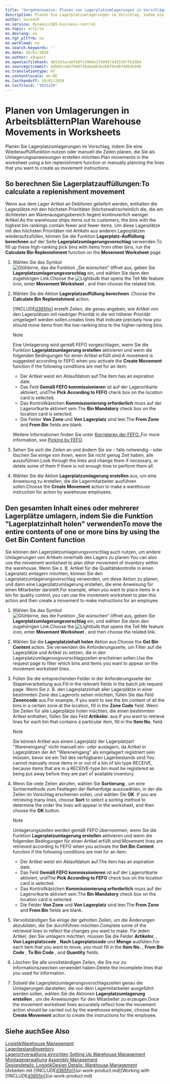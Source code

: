 ```yaml
---
title: 'Vorgehensweise: Planen von Lagerplatzumlagerungen in Vorschlägen | Microsoft Docs'
description: Planen Sie Lagerplatzumlagerungen im Vorschlag, indem Sie eine Wiederauffüllfunktion nutzen oder manuell die Zeilen planen, die Sie als Umlagerungsanweisungen erstellen möchten.
author: SorenGP
ms.service: dynamics365-business-central
ms.topic: article
ms.devlang: na
ms.tgt_pltfrm: na
ms.workload: na
ms.search.keywords: ''
ms.date: 10/01/2020
ms.author: edupont
ms.openlocfilehash: 4b5293ace8fe0fc59b0e1f499574355397fb2d84
ms.sourcegitcommit: ddbb5cede750df1baba4b3eab8fbed6744b5b9d6
ms.translationtype: HT
ms.contentlocale: de-DE
ms.lasthandoff: 10/01/2020
ms.locfileid: "3923220"
---
```

# <a name="plan-warehouse-movements-in-worksheets"></a><span data-ttu-id="8ce46-103">Planen von Umlagerungen in Arbeitsblättern</span><span class="sxs-lookup"><span data-stu-id="8ce46-103">Plan Warehouse Movements in Worksheets</span></span>
<span data-ttu-id="8ce46-104">Planen Sie Lagerplatzumlagerungen im Vorschlag, indem Sie eine Wiederauffüllfunktion nutzen oder manuell die Zeilen planen, die Sie als Umlagerungsanweisungen erstellen möchten.</span><span class="sxs-lookup"><span data-stu-id="8ce46-104">Plan movements in the worksheet using a bin replenishment function or manually planning the lines that you want to create as movement instructions.</span></span>  

## <a name="to-calculate-a-replenishment-movement"></a><span data-ttu-id="8ce46-105">So berechnen Sie Lagerplatzauffüllungen:</span><span class="sxs-lookup"><span data-stu-id="8ce46-105">To calculate a replenishment movement</span></span>  
<span data-ttu-id="8ce46-106">Wenn aus dem Lager Artikel an Debitoren geliefert werden, enthalten die Lagerplätze mit den höchsten Prioritäten (höchstwahrscheinlich die, die am dichtesten am Warenausgangsbereich liegen) kontinuierlich weniger Artikel.</span><span class="sxs-lookup"><span data-stu-id="8ce46-106">As the warehouse ships items out to customers, the bins with the highest bin rankings contain fewer and fewer items.</span></span> <span data-ttu-id="8ce46-107">Um diese Lagerplätze mit den höchsten Prioritäten mit Artikeln aus anderen Lagerplätzen wiederaufzufüllen, können Sie die Funktion **Lagerplatz-Auffüllung berechnen** auf der Seite **Lagerplatzumlagerungsvorschlag** verwenden.</span><span class="sxs-lookup"><span data-stu-id="8ce46-107">To fill up these high-ranking pick bins with items from other bins, run the **Calculate Bin Replenishment** function on the **Movement Worksheet** page</span></span>

1.  <span data-ttu-id="8ce46-108">Wählen Sie das Symbol ![Glühbirne, das die Funktion „Sie wünschen“ öffnet](media/ui-search/search_small.png "Was möchten Sie tun?") aus, geben Sie **Lagerplatzumlagerungsvorschlag** ein, und wählen Sie dann den zugehörigen Link.</span><span class="sxs-lookup"><span data-stu-id="8ce46-108">Choose the ![Lightbulb that opens the Tell Me feature](media/ui-search/search_small.png "Tell me what you want to do") icon, enter **Movement Worksheet** , and then choose the related link.</span></span>  
2.  <span data-ttu-id="8ce46-109">Wählen Sie die Aktion **Lagerplatzauffüllung berechnen** .</span><span class="sxs-lookup"><span data-stu-id="8ce46-109">Choose the **Calculate Bin Replenishment** action.</span></span>  

    [!INCLUDE[d365fin](includes/d365fin_md.md)] <span data-ttu-id="8ce46-110">erstellt Zeilen, die genau angeben, wie Artikel von den Lagerplätzen mit niedriger Priorität in die mit höherer Priorität umgelagert werden sollen.</span><span class="sxs-lookup"><span data-stu-id="8ce46-110">creates lines that indicate precisely how you should move items from the low-ranking bins to the higher-ranking bins.</span></span>  

    > [!NOTE]  
    >  <span data-ttu-id="8ce46-111">Eine Umlagerung wird gemäß FEFO vorgeschlagen, wenn Sie die Funktion **Lagerplatzumlagerung erstellen** aktivieren und wenn die folgenden Bedingungen für einen Artikel erfüllt sind:</span><span class="sxs-lookup"><span data-stu-id="8ce46-111">A movement is suggested according to FEFO when you activate the **Create Movement** function if the following conditions are met for an item:</span></span>  
    >   
    >  -   <span data-ttu-id="8ce46-112">Der Artikel weist ein Ablaufdatum auf.</span><span class="sxs-lookup"><span data-stu-id="8ce46-112">The item has an expiration date.</span></span>  
    > -   <span data-ttu-id="8ce46-113">Das Feld **Gemäß FEFO kommissionieren** ist auf der Lagerortkarte aktiviert, und</span><span class="sxs-lookup"><span data-stu-id="8ce46-113">The **Pick According to FEFO** check box on the location card is selected.</span></span>  
    > -   <span data-ttu-id="8ce46-114">Das Kontrollkästchen **Kommissionierung erforderlich** muss auf der Lagerortkarte aktiviert sein.</span><span class="sxs-lookup"><span data-stu-id="8ce46-114">The **Bin Mandatory** check box on the location card is selected.</span></span>  
    > -   <span data-ttu-id="8ce46-115">Die Felder **Von Zone** und **Von Lagerplatz** sind leer.</span><span class="sxs-lookup"><span data-stu-id="8ce46-115">The **From Zone** and **From Bin** fields are blank.</span></span>  

    <span data-ttu-id="8ce46-116">Weitere Informationen finden Sie unter [Korrigieren der FEFO..](warehouse-picking-by-fefo.md)</span><span class="sxs-lookup"><span data-stu-id="8ce46-116">For more information, see [Picking by FEFO](warehouse-picking-by-fefo.md).</span></span>  

3.  <span data-ttu-id="8ce46-117">Sehen Sie sich die Zeilen an und ändern Sie sie – falls notwendig – oder löschen Sie einige von ihnen, wenn Sie nicht genug Zeit haben, alle auszuführen.</span><span class="sxs-lookup"><span data-stu-id="8ce46-117">Look through the lines and change them if necessary, or delete some of them if there is not enough time to perform them all.</span></span>  
4.  <span data-ttu-id="8ce46-118">Wählen Sie die Aktion **Lagerplatzumlagerung erstellen** aus, um eine Anweisung zu erstellen, die die Lagermitarbeiter ausführen sollen.</span><span class="sxs-lookup"><span data-stu-id="8ce46-118">Choose the **Create Movement** action to make a warehouse instruction for action by warehouse employees.</span></span>  

## <a name="to-move-the-entire-contents-of-one-or-more-bins-by-using-the-get-bin-content-function"></a><span data-ttu-id="8ce46-119">Den gesamten Inhalt eines oder mehrerer Lagerplätze umlagern, indem Sie die Funktion "Lagerplatzinhalt holen" verwenden</span><span class="sxs-lookup"><span data-stu-id="8ce46-119">To move the entire contents of one or more bins by using the Get Bin Content function</span></span>  
<span data-ttu-id="8ce46-120">Sie können den Lagerplatzumlagerungsvorschlag auch nutzen, um andere Umlagerungen von Artikeln innerhalb des Lagers zu planen.</span><span class="sxs-lookup"><span data-stu-id="8ce46-120">You can also use the movement worksheet to plan other movement of inventory within the warehouse.</span></span> <span data-ttu-id="8ce46-121">Wenn Sie z. B. Artikel für die Qualitätskontrolle in einen Lagerplatz einlagern möchten, können Sie den Lagerplatzumlagerungsvorschlag verwenden, um diese Aktion zu planen, und dann eine Lagerplatzumlagerung erstellen, die eine Anweisung für einen Mitarbeiter darstellt.</span><span class="sxs-lookup"><span data-stu-id="8ce46-121">For example, when you want to place items in a bin for quality control, you can use the movement worksheet to plan this action and then create a movement to make instructions for an employee.</span></span>  

1.  <span data-ttu-id="8ce46-122">Wählen Sie das Symbol ![Glühbirne, das die Funktion „Sie wünschen“ öffnet](media/ui-search/search_small.png "Was möchten Sie tun?") aus, geben Sie **Lagerplatzumlagerungsvorschlag** ein, und wählen Sie dann den zugehörigen Link.</span><span class="sxs-lookup"><span data-stu-id="8ce46-122">Choose the ![Lightbulb that opens the Tell Me feature](media/ui-search/search_small.png "Tell me what you want to do") icon, enter **Movement Worksheet** , and then choose the related link.</span></span>  
2.  <span data-ttu-id="8ce46-123">Wählen Sie die **Lagerplatzinhalt holen** Aktion aus.</span><span class="sxs-lookup"><span data-stu-id="8ce46-123">Choose the **Get Bin Content** action.</span></span> <span data-ttu-id="8ce46-124">Sie verwenden die Anforderungsseite, um Filter auf die Lagerplätze und Artikel zu setzen, die in den Lagerplatzumlagerungsvorschlagszeilen erscheinen sollen.</span><span class="sxs-lookup"><span data-stu-id="8ce46-124">Use the request page to filter which bins and items you want to appear on the movement worksheet lines.</span></span>  
3.  <span data-ttu-id="8ce46-125">Füllen Sie die entsprechenden Felder in der Anforderungsseite der Stapelverarbeitung aus.</span><span class="sxs-lookup"><span data-stu-id="8ce46-125">Fill in the relevant fields in the batch job request page.</span></span> <span data-ttu-id="8ce46-126">Wenn Sie z. B. den Lagerplatzinhalt aller Lagerplätze in einer bestimmten Zone des Lagerorts sehen möchten, füllen Sie das Feld **Zonencode** aus.</span><span class="sxs-lookup"><span data-stu-id="8ce46-126">For example, if you want to see the bin content of all the bins in a certain zone at the location, fill in the **Zone Code** field.</span></span> <span data-ttu-id="8ce46-127">Wenn Sie Zeilen für alle Lagerplätze holen möchten, die einen bestimmten Artikel enthalten, füllen Sie das Feld **Artikelnr.** aus.</span><span class="sxs-lookup"><span data-stu-id="8ce46-127">If you want to retrieve lines for each bin that contains a particular item, fill in the **Item No.** field.</span></span>  

    > [!NOTE]  
    >  <span data-ttu-id="8ce46-128">Sie können Artikel aus einem Lagerplatz der Lagerplatzart "Wareneingang" nicht manuell ein- oder auslagern, da Artikel in Lagerplätzen der Art "Wareneingang" als eingelagert registriert sein müssen, bevor sie ein Teil des verfügbaren Lagerbestands sind.</span><span class="sxs-lookup"><span data-stu-id="8ce46-128">You cannot manually move items in or out of a bin of bin type RECEIVE, because items that are in a RECEIVE-type bin must be registered as being put away before they are part of available inventory.</span></span>  

4.  <span data-ttu-id="8ce46-129">Wenn Sie viele Zeilen abrufen, wählen Sie **Sortierung** , um eine Sortiermethode zum Festlegen der Reihenfolge auszuwählen, in der die Zeilen im Vorschlag erscheinen sollen, und wählen Sie **OK** .</span><span class="sxs-lookup"><span data-stu-id="8ce46-129">If you are retrieving many lines, choose **Sort** to select a sorting method to determine the order the lines will appear in the worksheet, and then choose the **OK** button.</span></span>  

    > [!NOTE]  
    >  <span data-ttu-id="8ce46-130">Umlagerungszeilen werden gemäß FEFO übernommen, wenn Sie die Funktion **Lagerplatzumlagerung erstellen** aktivieren und wenn die folgenden Bedingungen für einen Artikel erfüllt sind:</span><span class="sxs-lookup"><span data-stu-id="8ce46-130">Movement lines are retrieved according to FEFO when you activate the **Get Bin Content** function if the following conditions are met for an item:</span></span>  
    >   
    >  -   <span data-ttu-id="8ce46-131">Der Artikel weist ein Ablaufdatum auf.</span><span class="sxs-lookup"><span data-stu-id="8ce46-131">The item has an expiration date.</span></span>  
    > -   <span data-ttu-id="8ce46-132">Das Feld **Gemäß FEFO kommissionieren** ist auf der Lagerortkarte aktiviert, und</span><span class="sxs-lookup"><span data-stu-id="8ce46-132">The **Pick According to FEFO** check box on the location card is selected.</span></span>  
    > -   <span data-ttu-id="8ce46-133">Das Kontrollkästchen **Kommissionierung erforderlich** muss auf der Lagerortkarte aktiviert sein.</span><span class="sxs-lookup"><span data-stu-id="8ce46-133">The **Bin Mandatory** check box on the location card is selected.</span></span>  
    > -   <span data-ttu-id="8ce46-134">Die Felder **Von Zone** und **Von Lagerplatz** sind leer.</span><span class="sxs-lookup"><span data-stu-id="8ce46-134">The **From Zone** and **From Bin** fields are blank.</span></span>  

5.  <span data-ttu-id="8ce46-135">Vervollständigen Sie einige der geholten Zeilen, um die Änderungen abzubilden, die Sie durchführen möchten.</span><span class="sxs-lookup"><span data-stu-id="8ce46-135">Complete some of the retrieved lines to reflect the changes you want to make.</span></span> <span data-ttu-id="8ce46-136">Für jeden Artikel, den Sie umlagern möchten, müssen Sie die Felder **Artikelnr.** , **Von Lagerplatzcode** , **Nach Lagerplatzcode** und **Menge** ausfüllen.</span><span class="sxs-lookup"><span data-stu-id="8ce46-136">For each item that you want to move, you must fill in the **Item No.** , **From Bin Code** , **To Bin Code** , and **Quantity** fields.</span></span>  
6.  <span data-ttu-id="8ce46-137">Löschen Sie alle unvollständigen Zeilen, die Sie nur zu Informationszwecken verwendet haben.</span><span class="sxs-lookup"><span data-stu-id="8ce46-137">Delete the incomplete lines that you used for information.</span></span>  
7.  <span data-ttu-id="8ce46-138">Sobald die Lagerplatzumlagerungsvorschlagszeilen genau die Umlagerungen darstellen, die von dem Lagermitarbeiter ausgeführt werden sollen, wählen Sie die Aktionen **Lagerplatzumlagerung erstellen** , um die Anweisungen für den Mitarbeiter zu erzeugen.</span><span class="sxs-lookup"><span data-stu-id="8ce46-138">Once the movement worksheet lines accurately reflect how the movement action should be carried out by the warehouse employee, choose the **Create Movement** action to create the instructions for the employee.</span></span>  

## <a name="see-also"></a><span data-ttu-id="8ce46-139">Siehe auch</span><span class="sxs-lookup"><span data-stu-id="8ce46-139">See Also</span></span>  
[<span data-ttu-id="8ce46-140">Logistik</span><span class="sxs-lookup"><span data-stu-id="8ce46-140">Warehouse Management</span></span>](warehouse-manage-warehouse.md)  
[<span data-ttu-id="8ce46-141">Lagerbestand</span><span class="sxs-lookup"><span data-stu-id="8ce46-141">Inventory</span></span>](inventory-manage-inventory.md)  
<span data-ttu-id="8ce46-142">[Lagerortverwaltung einrichten](warehouse-setup-warehouse.md)   </span><span class="sxs-lookup"><span data-stu-id="8ce46-142">[Setting Up Warehouse Management](warehouse-setup-warehouse.md)   </span></span>  
<span data-ttu-id="8ce46-143">[Montageverwaltung](assembly-assemble-items.md)  </span><span class="sxs-lookup"><span data-stu-id="8ce46-143">[Assembly Management](assembly-assemble-items.md)  </span></span>  
[<span data-ttu-id="8ce46-144">Designdetails: Logistik</span><span class="sxs-lookup"><span data-stu-id="8ce46-144">Design Details: Warehouse Management</span></span>](design-details-warehouse-management.md)  
<span data-ttu-id="8ce46-145">[Arbeiten mit [!INCLUDE[d365fin](includes/d365fin_md.md)]](ui-work-product.md)</span><span class="sxs-lookup"><span data-stu-id="8ce46-145">[Working with [!INCLUDE[d365fin](includes/d365fin_md.md)]](ui-work-product.md)</span></span>

